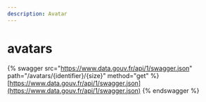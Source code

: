 ```yaml
---
description: Avatar
---
```


# avatars

{% swagger src="https://www.data.gouv.fr/api/1/swagger.json" path="/avatars/{identifier}/{size}" method="get" %}
[https://www.data.gouv.fr/api/1/swagger.json](https://www.data.gouv.fr/api/1/swagger.json)
{% endswagger %}
